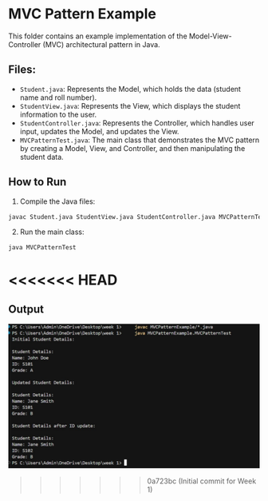 # MVC Pattern Example

This folder contains an example implementation of the Model-View-Controller (MVC) architectural pattern in Java.

## Files:

- `Student.java`: Represents the Model, which holds the data (student name and roll number).
- `StudentView.java`: Represents the View, which displays the student information to the user.
- `StudentController.java`: Represents the Controller, which handles user input, updates the Model, and updates the View.
- `MVCPatternTest.java`: The main class that demonstrates the MVC pattern by creating a Model, View, and Controller, and then manipulating the student data.

## How to Run

1. Compile the Java files:
```bash
javac Student.java StudentView.java StudentController.java MVCPatternTest.java
```
2. Run the main class:
```bash
java MVCPatternTest
```

<<<<<<< HEAD
=======
## Output

![Program Output](OUTPUT.jpg) 
>>>>>>> 0a723bc (Initial commit for Week 1)

